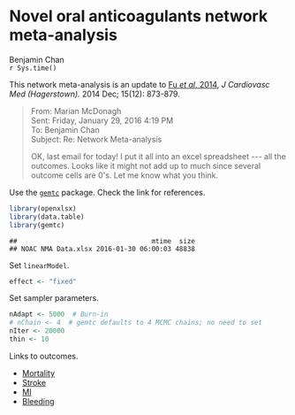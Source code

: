 # Novel oral anticoagulants network meta-analysis
Benjamin Chan  
`r Sys.time()`  


This network meta-analysis is an update to
[Fu *et al*, 2014](http://www.ncbi.nlm.nih.gov/pmc/articles/PMC4244213/),
*J Cardiovasc Med (Hagerstown).* 2014 Dec; 15(12): 873-879.

> From: Marian McDonagh  
> Sent: Friday, January 29, 2016 4:19 PM  
> To: Benjamin Chan  
> Subject: Re: Network Meta-analysis  
> 
> OK, last email for today!
> I put it all into an excel spreadsheet --- all the outcomes.
> Looks like it might not add up to much since several outcome cells are 0's.
> Let me know what you think.

Use the [`gemtc`](https://drugis.org/software/r-packages/gemtc) package.
Check the link for references.


```r
library(openxlsx)
library(data.table)
library(gemtc)
```


```
##                                  mtime  size
## NOAC NMA Data.xlsx 2016-01-30 06:00:03 48838
```

Set `linearModel`.


```r
effect <- "fixed"
```

Set sampler parameters.


```r
nAdapt <- 5000  # Burn-in
# nChain <- 4  # gemtc defaults to 4 MCMC chains; no need to set
nIter <- 20000
thin <- 10
```

Links to outcomes.

* [Mortality](https://github.com/benjamin-chan/NOAC/blob/master/mtcMortality.md)
* [Stroke](https://github.com/benjamin-chan/NOAC/blob/master/mtcStroke.md)
* [MI](https://github.com/benjamin-chan/NOAC/blob/master/mtcMI.md)
* [Bleeding](https://github.com/benjamin-chan/NOAC/blob/master/mtcBleeding.md)
